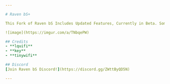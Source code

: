 ```yaml
---

# Raven bS+

This Fork of Raven bS Includes Updated Features, Currently in Beta. Some of These Features Are Autoblock, 7-Tick Lowhop, Offset Rotations, and Other Updated Bypasses.

![image](https://imgur.com/a/TNbqePW)

## Credits
- **lquifi** 
- **key**
- **tinywifi**

## Discord
[Join Raven bS Discord!](https://discord.gg/ZWttByQD5N) 

--- 
```

